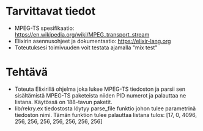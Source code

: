# Tarvittavat tiedot

 * MPEG-TS spesifikaatio: https://en.wikipedia.org/wiki/MPEG_transport_stream
 * Elixirin asennusohjeet ja dokumentaatio: https://elixir-lang.org
 * Toteutuksesi toimivuuden voit testata ajamalla "mix test"

# Tehtävä

 * Toteuta Elixirillä ohjelma joka lukee MPEG-TS tiedoston ja parsii sen sisältämistä MPEG-TS paketeista niiden PID numerot ja palauttaa ne listana. Käytössä on 188-tavun paketit.
 * lib/rekry.ex tiedostosta löytyy parse_file funktio johon tulee parametrinä tiedoston nimi. Tämän funktion tulee palauttaa listana tulos: [17, 0, 4096, 256, 256, 256, 256, 256, 256, 256]

